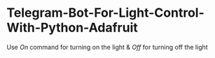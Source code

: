 # Telegram-Bot-For-Light-Control-With-Python-Adafruit

Use *On* command for turning on the light & *Off* for turning off the light
